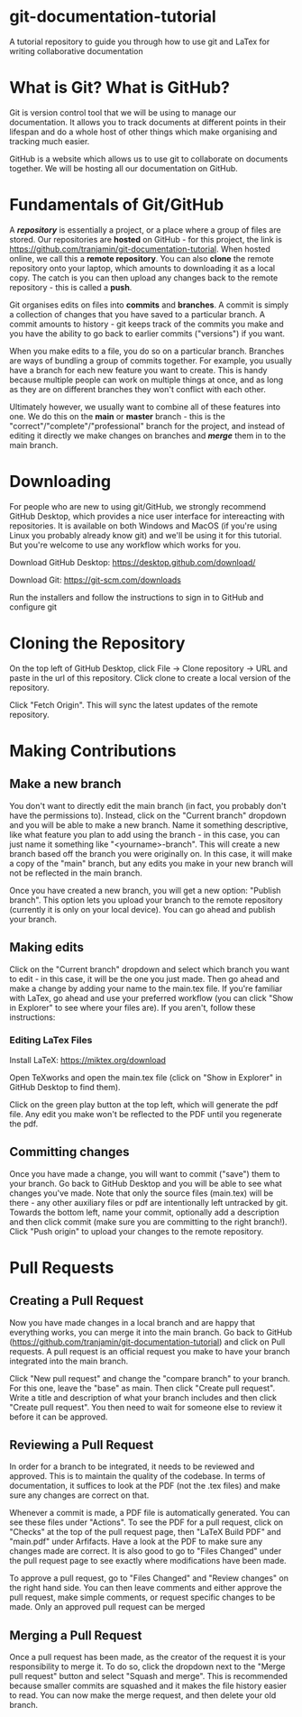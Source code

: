 # git-documentation-tutorial
A tutorial repository to guide you through how to use git and LaTex for writing collaborative documentation

# What is Git? What is GitHub?

Git is version control tool that we will be using to manage our documentation. It allows you to track documents at different points in their lifespan and do a whole host of other things which make organising and tracking much easier.

GitHub is a website which allows us to use git to collaborate on documents together. We will be hosting all our documentation on GitHub.

# Fundamentals of Git/GitHub

A ***repository*** is essentially a project, or a place where a group of files are stored. Our repositories are **hosted** on GitHub - for this project, the link is https://github.com/tranjamin/git-documentation-tutorial. When hosted online, we call this a **remote repository**. You can also **clone** the remote repository onto your laptop, which amounts to downloading it as a local copy. The catch is you can then upload any changes back to the remote repository - this is called a **push**.

Git organises edits on files into **commits** and **branches**. A commit is simply a collection of changes that you have saved to a particular branch. A commit amounts to history - git keeps track of the commits you make and you have the ability to go back to earlier commits ("versions") if you want.

When you make edits to a file, you do so on a particular branch. Branches are ways of bundling a group of commits together. For example, you usually have a branch for each new feature you want to create. This is handy because multiple people can work on multiple things at once, and as long as they are on different branches they won't conflict with each other.

Ultimately however, we usually want to combine all of these features into one. We do this on the **main** or **master** branch - this is the "correct"/"complete"/"professional" branch for the project, and instead of editing it directly we make changes on branches and ***merge*** them in to the main branch. 

# Downloading

For people who are new to using git/GitHub, we strongly recommend GitHub Desktop, which provides a nice user interface for intereacting with repositories. It is available on both Windows and MacOS (if you're using Linux you probably already know git) and we'll be using it for this tutorial. But you're welcome to use any workflow which works for you.

Download GitHub Desktop: https://desktop.github.com/download/

Download Git: https://git-scm.com/downloads

Run the installers and follow the instructions to sign in to GitHub and configure git


# Cloning the Repository

On the top left of GitHub Desktop, click File -> Clone repository -> URL and paste in the url of this repository. Click clone to create a local version of the repository.

Click "Fetch Origin". This will sync the latest updates of the remote repository.

# Making Contributions

## Make a new branch

You don't want to directly edit the main branch (in fact, you probably don't have the permissions to). Instead, click on the "Current branch" dropdown and you will be able to make a new branch. Name it something descriptive, like what feature you plan to add using the branch - in this case, you can just name it something like "\<yourname\>-branch". This will create a new branch based off the branch you were originally on. In this case, it will make a copy of the "main" branch, but any edits you make in your new branch will not be reflected in the main branch.

Once you have created a new branch, you will get a new option: "Publish branch". This option lets you upload your branch to the remote repository (currently it is only on your local device). You can go ahead and publish your branch.

## Making edits

Click on the "Current branch" dropdown and select which branch you want to edit - in this case, it will be the one you just made. Then go ahead and make a change by adding your name to the main.tex file. If you're familiar with LaTex, go ahead and use your preferred workflow (you can click "Show in Explorer" to see where your files are). If you aren't, follow these instructions:

### Editing LaTex Files

Install LaTeX: https://miktex.org/download

Open TeXworks and open the main.tex file (click on "Show in Explorer" in GitHub Desktop to find them).

Click on the green play button at the top left, which will generate the pdf file. Any edit you make won't be reflected to the PDF until you regenerate the pdf.

## Committing changes

Once you have made a change, you will want to commit ("save") them to your branch. Go back to GitHub Desktop and you will be able to see what changes you've made. Note that only the source files (main.tex) will be there - any other auxiliary files or pdf are intentionally left untracked by git. Towards the bottom left, name your commit, optionally add a description and then click commit (make sure you are committing to the right branch!). Click "Push origin" to upload your changes to the remote repository.

# Pull Requests

## Creating a Pull Request

Now you have made changes in a local branch and are happy that everything works, you can merge it into the main branch. Go back to GitHub (https://github.com/tranjamin/git-documentation-tutorial) and click on Pull requests. A pull request is an official request you make to have your branch integrated into the main branch.

Click "New pull request" and change the "compare branch" to your branch. For this one, leave the "base" as main. Then click "Create pull request". Write a title and description of what your branch includes and then click "Create pull request". You then need to wait for someone else to review it before it can be approved.

## Reviewing a Pull Request

In order for a branch to be integrated, it needs to be reviewed and approved. This is to maintain the quality of the codebase. In terms of documentation, it suffices to look at the PDF (not the .tex files) and make sure any changes are correct on that. 

Whenever a commit is made, a PDF file is automatically generated. You can see these files under "Actions". To see the PDF for a pull request, click on "Checks" at the top of the pull request page, then "LaTeX Build PDF" and "main.pdf" under Arfifacts. Have a look at the PDF to make sure any changes made are correct. It is also good to go to "Files Changed" under the pull request page to see exactly where modifications have been made.

To approve a pull request, go to "Files Changed" and "Review changes" on the right hand side. You can then leave comments and either approve the pull request, make simple comments, or request specific changes to be made. Only an approved pull request can be merged

## Merging a Pull Request

Once a pull request has been made, as the creator of the request it is your responsibility to merge it. To do so, click the dropdown next to the "Merge pull request" button and select "Squash and merge". This is recommended because smaller commits are squashed and it makes the file history easier to read. You can now make the merge request, and then delete your old branch.